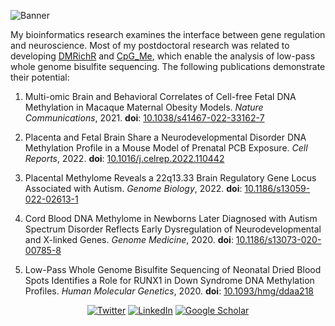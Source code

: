 ![Banner](https://pbs.twimg.com/profile_banners/1419589106/1589310562/1500x500)

My bioinformatics research examines the interface between gene regulation and neuroscience. Most of my postdoctoral research was related to developing [DMRichR](https://github.com/ben-laufer/DMRichR) and [CpG_Me](https://github.com/ben-laufer/CpG_Me), which enable the analysis of low-pass whole genome bisulfite sequencing. 
The following publications demonstrate their potential: 

1) Multi-omic Brain and Behavioral Correlates of Cell-free Fetal DNA Methylation in Macaque Maternal Obesity Models. *Nature Communications*, 2021. **doi**: [10.1038/s41467-022-33162-7](https://doi.org/10.1038/s41467-022-33162-7)

2) Placenta and Fetal Brain Share a Neurodevelopmental Disorder DNA Methylation Profile in a Mouse Model of Prenatal PCB Exposure. *Cell Reports*, 2022. **doi**: [10.1016/j.celrep.2022.110442](https://doi.org/10.1016/j.celrep.2022.110442) 

3) Placental Methylome Reveals a 22q13.33 Brain Regulatory Gene Locus Associated with Autism. *Genome Biology*, 2022. **doi**: [10.1186/s13059-022-02613-1](https://doi.org/10.1186/s13059-022-02613-1)

4) Cord Blood DNA Methylome in Newborns Later Diagnosed with Autism Spectrum Disorder Reflects Early Dysregulation of Neurodevelopmental and X-linked Genes. *Genome Medicine*, 2020. **doi**: [10.1186/s13073-020-00785-8](https://doi.org/10.1186/s13073-020-00785-8)

5) Low-Pass Whole Genome Bisulfite Sequencing of Neonatal Dried Blood Spots Identifies a Role for RUNX1 in Down Syndrome DNA Methylation Profiles. *Human Molecular Genetics*, 2020. **doi**: [10.1093/hmg/ddaa218](https://doi.org/10.1093/hmg/ddaa218)
  
 <p align="center">
  <a href="https://twitter.com/laufer_ben"><img src="https://img.shields.io/twitter/follow/laufer_ben?style=social" alt="Twitter"></a>
  <a href="https://www.linkedin.com/in/ben-laufer-539a496a/"><img src="https://img.shields.io/badge/LinkedIn--_.svg?style=social&logo=linkedin" alt="LinkedIn"></a>
  <a href="https://scholar.google.ca/citations?user=R8_n7dgAAAAJ&hl=en"><img src="https://img.shields.io/badge/Google%20Scholar-Profile-lightgrey?logo=google" alt="Google Scholar"></a>
</p>
